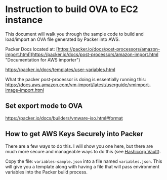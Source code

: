 # Instruction to build OVA to EC2 instance

This document will walk you through the sample code to build and load/import an OVA file generated by Packer into AWS.

Packer Docs located at: [https://packer.io/docs/post-processors/amazon-import.html](https://packer.io/docs/post-processors/amazon-import.html "Documentation for AWS importer")

https://packer.io/docs/templates/user-variables.html

What the packer post-processor is doing is essentially running this:  https://docs.aws.amazon.com/vm-import/latest/userguide/vmimport-image-import.html

## Set export mode to OVA

https://packer.io/docs/builders/vmware-iso.html#format

## How to get AWS Keys Securely into Packer

There are a few ways to do this.  I will show you one here, but there are much more secure and manageable ways to do this (see [Hashicorp Vault](https://www.vaultproject.io/ "Website for Vault secret management")).

Copy the file: ```variables-sample.json``` into a file named ```variables.json```.  This will give you a template along with having a file that will pass environment variables into the Packer build process.
